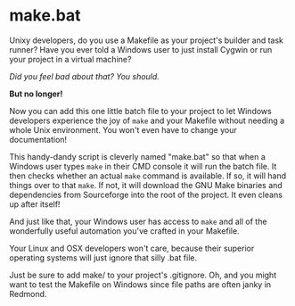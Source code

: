 make.bat
========

Unixy developers, do you use a Makefile as your project's builder and task 
runner? Have you ever told a Windows user to just install Cygwin or run your 
project in a virtual machine?

*Did you feel bad about that? You should.*

**But no longer!**

Now you can add this one little batch file to your project to let Windows 
developers experience the joy of `make` and your Makefile without needing a 
whole Unix environment. You won't even have to change your documentation!

This handy-dandy script is cleverly named "make.bat" so that when a Windows 
user types `make` in their CMD console it will run the batch file. It then 
checks whether an actual `make` command is available. If so, it will hand 
things over to that `make`. If not, it will download the GNU Make binaries and 
dependencies from Sourceforge into the root of the project. It even cleans up 
after itself!

And just like that, your Windows user has access to `make` and all of the 
wonderfully useful automation you've crafted in your Makefile.

Your Linux and OSX developers won't care, because their superior operating 
systems will just ignore that silly .bat file.

Just be sure to add make/ to your project's .gitignore. Oh, and you might want 
to  test the Makefile on Windows since file paths are often janky in Redmond.
